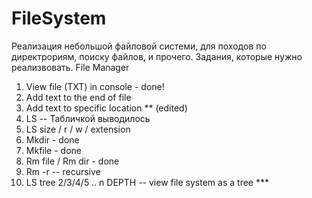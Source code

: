 # FileSystem
Реализация небольшой файловой системи, для походов по директрориям, поиску файлов, и прочего. 
Задания, которые нужно реализвовать.
File Manager
1. View file (TXT) in console - done!
2. Add text to the end of file
3. Add text to specific location ** (edited) 
4. LS   --  Табличкой выводилось
5.  LS size / r / w / extension
6. Mkdir - done
7. Mkfile - done 
8. Rm file / Rm dir - done
9. Rm -r -- recursive
10. LS tree 2/3/4/5 .. n  DEPTH -- view file system as a tree  ***
